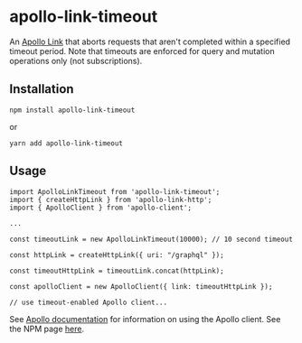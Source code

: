 # apollo-link-timeout

An [Apollo Link](https://www.apollographql.com/docs/link/) that aborts requests that aren't completed within a specified timeout period. Note that timeouts are enforced for query and mutation operations only (not subscriptions).

## Installation
```
npm install apollo-link-timeout
```
or
```
yarn add apollo-link-timeout
```

## Usage
```
import ApolloLinkTimeout from 'apollo-link-timeout';
import { createHttpLink } from 'apollo-link-http';
import { ApolloClient } from 'apollo-client';

...

const timeoutLink = new ApolloLinkTimeout(10000); // 10 second timeout

const httpLink = createHttpLink({ uri: "/graphql" });

const timeoutHttpLink = timeoutLink.concat(httpLink);

const apolloClient = new ApolloClient({ link: timeoutHttpLink });

// use timeout-enabled Apollo client...
```

See [Apollo documentation](https://www.apollographql.com/client) for information on using the Apollo client.
See the NPM page [here](https://www.npmjs.com/package/apollo-link-timeout).